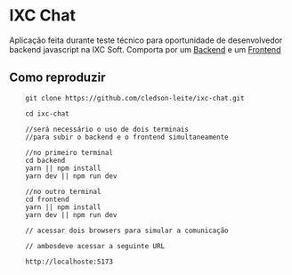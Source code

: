 # IXC Chat

Aplicação feita durante teste técnico para oportunidade de desenvolvedor backend javascript na IXC Soft. Comporta por um [Backend](https://github.com/cledson-leite/ixc-chat/blob/production/backend/README.md) e um [Frontend](https://github.com/cledson-leite/ixc-chat/blob/production/frontend/README.md)

## Como reproduzir

```
    git clone https://github.com/cledson-leite/ixc-chat.git

    cd ixc-chat

    //será necessário o uso de dois terminais 
    //para subir o backend e o frontend simultaneamente

    //no primeiro terminal
    cd backend
    yarn || npm install
    yarn dev || npm run dev

    //no outro terminal
    cd frontend
    yarn || npm install
    yarn dev || npm run dev

    // acessar dois browsers para simular a comunicação

    // ambosdeve acessar a seguinte URL

    http://localhoste:5173
```
